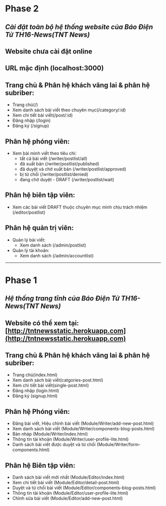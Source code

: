 # Phase 2
## _Cài đặt toàn bộ hệ thống website của Báo Điện Tử TH16-News(TNT News)_
## Website chưa cài đặt online
## URL mặc định (localhost:3000)
## Trang chủ & Phân hệ khách vãng lai & phân hệ subriber:
- Trang chủ(/)
- Xem danh sách bài viết theo chuyên mục(/category/:id)
- Xem chi tiết bài viết(/post/:id)
- Đăng nhập (/login)
- Đăng ký (/signup)
## Phân hệ phóng viên:
+ Xem bài mình viết theo tiêu chí:
  + tất cả bài viết (/writer/postlist/all)
  + đã xuất bản (/writer/postlist/published)
  + đã duyệt và chờ xuất bản (/writer/postlist/approved)
  + bị từ chối (/writer/postlist/denied)
  + đang chờ duyệt - DRAFT (/writer/postlist/wait)
## Phân hệ biên tập viên:
+ Xem các bài viết DRAFT thuộc chuyên mục mình chịu trách nhiệm (/editor/postlist)
## Phân hệ quản trị viên:
+ Quản lý bài viết:
  + Xem danh sách (/admin/postlist)
+ Quản lý tài khoản:
  + Xem danh sách (/admin/accountlist)
--------------------------------------------------------
# Phase 1
## _Hệ thống trang tĩnh của Báo Điện Tử TH16-News(TNT News)_
## Website có thể xem tại: [http://tntnewsstatic.herokuapp.com](http://tntnewsstatic.herokuapp.com)
## Trang chủ & Phân hệ khách vãng lai & phân hệ subriber:
- Trang chủ(index.html)
- Xem danh sách bài viết(catgories-post.html)
- Xem chi tiết bài viết(single-post.html)
- Đăng nhập (login.html)
- Đăng ký (signup.html)
## Phân hệ Phóng viên: 
- Đăng bài viết, Hiệu chỉnh bài viết (Module/Writer/add-new-post.html)
- Xem danh sách bài viết (Module/Writer/components-blog-posts.html)
- Bản nháp (Module/Writer/index.html)
- Thông tin tài khoản (Module/Writer/user-profile-lite.html)
- Danh sách bài viết được duyệt và từ chối (Module/Writer/form-components.html)
## Phân hệ Biên tập viên:
- Danh sách bài viết mới nhất (Module/Editor/index.html)
- Xem chi tiết bài viết (Module/Editor/detail-post.html)
- Duyệt và từ chối bài viết (Module/Editor/components-blog-posts.html)
- Thông tin tài khoản (Module/Editor/user-profile-lite.html)
- Chỉnh sửa bài viết (Module/Editor/add-new-post.html)
